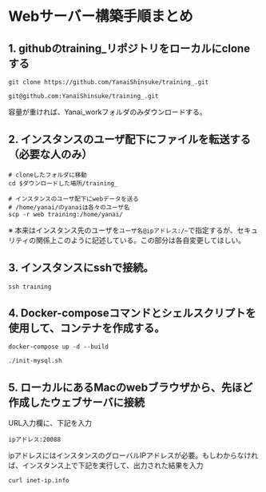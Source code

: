 # Webサーバー構築手順まとめ

## 1. githubのtraining_リポジトリをローカルにcloneする
```HTTPS
git clone https://github.com/YanaiShinsuke/training_.git
```

```SSH
git@github.com:YanaiShinsuke/training_.git
```
容量が重ければ、Yanai_workフォルダのみダウンロードする。

## 2. インスタンスのユーザ配下にファイルを転送する（必要な人のみ）

```Mac上
# cloneしたフォルダに移動
cd $ダウンロードした場所/training_

# インスタンスのユーザ配下にwebデータを送る
# /home/yanai/のyanaiは各々のユーザ名
scp -r web training:/home/yanai/
```

※ 本来はインスタンス先のユーザを`ユーザ名@ipアドレス:/~`で指定するが、セキュリティの関係上このように記述している。この部分は各自変更してほしい。

## 3. インスタンスにsshで接続。
```Mac上
ssh training
```

## 4. Docker-composeコマンドとシェルスクリプトを使用して、コンテナを作成する。
```インスタンス上
docker-compose up -d --build

./init-mysql.sh
```

## 5. ローカルにあるMacのwebブラウザから、先ほど作成したウェブサーバに接続
URL入力欄に、下記を入力
```webブラウザ
ipアドレス:20088
```

ipアドレスにはインスタンスのグローバルIPアドレスが必要。もしわからなければ、インスタンス上で下記を実行して、出力された結果を入力
```インスタンス上
curl inet-ip.info
```

	
